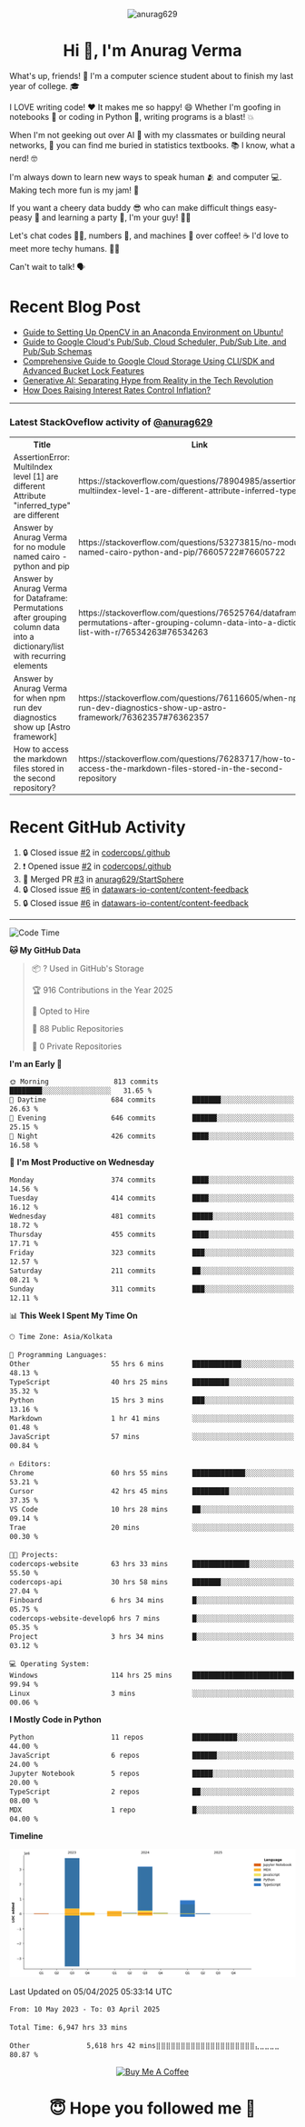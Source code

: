 

<p align="center"> <img src="https://komarev.com/ghpvc/?username=anurag629&label=Profile%20views&color=0e75b6&style=flat" alt="anurag629" /> </p>

<h1 align="center">Hi 👋, I'm Anurag Verma</h1>

What's up, friends! 👋 I'm a computer science student about to finish my last year of college. 🎓

I LOVE writing code! ❤️ It makes me so happy! 😄 Whether I'm goofing in notebooks 📓 or coding in Python 🐍, writing programs is a blast! 💥

When I'm not geeking out over AI 🤖 with my classmates or building neural networks, 🧠 you can find me buried in statistics textbooks. 📚 I know, what a nerd! 🤓

I'm always down to learn new ways to speak human 🫂 and computer 💻. Making tech more fun is my jam! 🍇

If you want a cheery data buddy 😎 who can make difficult things easy-peasy 🥝 and learning a party 🎉, I'm your guy! 🙋‍♂️

Let's chat codes 👨‍💻, numbers 🧮, and machines 🤖 over coffee! ☕ I'd love to meet more techy humans. 💁‍♂️

Can't wait to talk! 🗣️

# Recent Blog Post

<!-- BLOG-POST-LIST:START -->
- [Guide to Setting Up OpenCV in an Anaconda Environment on Ubuntu!](https://codercops.tech/blog/computer-vision-bootcamp/Guide-to-Setting-Up-OpenCV-in-an-Anaconda-Environment-on-Ubuntu!)
- [Guide to Google Cloud&#39;s Pub/Sub, Cloud Scheduler, Pub/Sub Lite, and Pub/Sub Schemas](https://codercops.tech/blog/google-cloud/Google-Clouds-Pub-Sub-Cloud-Scheduler-Pub-Sub-Lite-and-Pub-Sub-Schemas)
- [Comprehensive Guide to Google Cloud Storage Using CLI/SDK and Advanced Bucket Lock Features](https://codercops.tech/blog/google-cloud/Google-Cloud-Storage-Using-CLI-SDK-and-Advanced-Bucket-Lock-Features)
- [Generative AI: Separating Hype from Reality in the Tech Revolution](https://codercops.tech/blog/tech-latest-updates/generative-ai-seperating-hype-from-reality-in-the-tech-revolution)
- [How Does Raising Interest Rates Control Inflation?](https://codercops.tech/blog/startup-unicorn/how-does-raising-interest-rates-control-inflation)
<!-- BLOG-POST-LIST:END -->

---

### Latest StackOveflow activity of [@anurag629](https://github.com/anurag629)
<table>
  <tr><th>Title</th><th>Link</th></tr>
  <!-- STACKOVERFLOW:START --><tr><td>AssertionError: MultiIndex level [1] are different Attribute &quot;inferred_type&quot; are different</td><td>https://stackoverflow.com/questions/78904985/assertionerror-multiindex-level-1-are-different-attribute-inferred-type-are</td></tr><tr><td>Answer by Anurag Verma for no module named cairo - python and pip</td><td>https://stackoverflow.com/questions/53273815/no-module-named-cairo-python-and-pip/76605722#76605722</td></tr><tr><td>Answer by Anurag Verma for Dataframe: Permutations after grouping column data into a dictionary/list with recurring elements</td><td>https://stackoverflow.com/questions/76525764/dataframe-permutations-after-grouping-column-data-into-a-dictionary-list-with-r/76534263#76534263</td></tr><tr><td>Answer by Anurag Verma for when npm run dev diagnostics show up [Astro framework]</td><td>https://stackoverflow.com/questions/76116605/when-npm-run-dev-diagnostics-show-up-astro-framework/76362357#76362357</td></tr><tr><td>How to access the markdown files stored in the second repository?</td><td>https://stackoverflow.com/questions/76283717/how-to-access-the-markdown-files-stored-in-the-second-repository</td></tr><!-- STACKOVERFLOW:END -->
</table>

# Recent GitHub Activity
<!--START_SECTION:activity-->
1. 🔒 Closed issue [#2](https://github.com/codercops/.github/issues/2) in [codercops/.github](https://github.com/codercops/.github)
2. ❗ Opened issue [#2](https://github.com/codercops/.github/issues/2) in [codercops/.github](https://github.com/codercops/.github)
3. 🎉 Merged PR [#3](https://github.com/anurag629/StartSphere/pull/3) in [anurag629/StartSphere](https://github.com/anurag629/StartSphere)
4. 🔒 Closed issue [#6](https://github.com/datawars-io-content/content-feedback/issues/6) in [datawars-io-content/content-feedback](https://github.com/datawars-io-content/content-feedback)
5. 🔒 Closed issue [#6](https://github.com/datawars-io-content/content-feedback/issues/6) in [datawars-io-content/content-feedback](https://github.com/datawars-io-content/content-feedback)
<!--END_SECTION:activity-->

---

<!--START_SECTION:waka-->
![Code Time](http://img.shields.io/badge/Code%20Time-6%2C947%20hrs%2033%20mins-blue)

**🐱 My GitHub Data** 

> 📦 ? Used in GitHub's Storage 
 > 
> 🏆 916 Contributions in the Year 2025
 > 
> 💼 Opted to Hire
 > 
> 📜 88 Public Repositories 
 > 
> 🔑 0 Private Repositories 
 > 
**I'm an Early 🐤** 

```text
🌞 Morning                813 commits         ████████░░░░░░░░░░░░░░░░░   31.65 % 
🌆 Daytime                684 commits         ███████░░░░░░░░░░░░░░░░░░   26.63 % 
🌃 Evening                646 commits         ██████░░░░░░░░░░░░░░░░░░░   25.15 % 
🌙 Night                  426 commits         ████░░░░░░░░░░░░░░░░░░░░░   16.58 % 
```
📅 **I'm Most Productive on Wednesday** 

```text
Monday                   374 commits         ████░░░░░░░░░░░░░░░░░░░░░   14.56 % 
Tuesday                  414 commits         ████░░░░░░░░░░░░░░░░░░░░░   16.12 % 
Wednesday                481 commits         █████░░░░░░░░░░░░░░░░░░░░   18.72 % 
Thursday                 455 commits         ████░░░░░░░░░░░░░░░░░░░░░   17.71 % 
Friday                   323 commits         ███░░░░░░░░░░░░░░░░░░░░░░   12.57 % 
Saturday                 211 commits         ██░░░░░░░░░░░░░░░░░░░░░░░   08.21 % 
Sunday                   311 commits         ███░░░░░░░░░░░░░░░░░░░░░░   12.11 % 
```


📊 **This Week I Spent My Time On** 

```text
🕑︎ Time Zone: Asia/Kolkata

💬 Programming Languages: 
Other                    55 hrs 6 mins       ████████████░░░░░░░░░░░░░   48.13 % 
TypeScript               40 hrs 25 mins      █████████░░░░░░░░░░░░░░░░   35.32 % 
Python                   15 hrs 3 mins       ███░░░░░░░░░░░░░░░░░░░░░░   13.16 % 
Markdown                 1 hr 41 mins        ░░░░░░░░░░░░░░░░░░░░░░░░░   01.48 % 
JavaScript               57 mins             ░░░░░░░░░░░░░░░░░░░░░░░░░   00.84 % 

🔥 Editors: 
Chrome                   60 hrs 55 mins      █████████████░░░░░░░░░░░░   53.21 % 
Cursor                   42 hrs 45 mins      █████████░░░░░░░░░░░░░░░░   37.35 % 
VS Code                  10 hrs 28 mins      ██░░░░░░░░░░░░░░░░░░░░░░░   09.14 % 
Trae                     20 mins             ░░░░░░░░░░░░░░░░░░░░░░░░░   00.30 % 

🐱‍💻 Projects: 
codercops-website        63 hrs 33 mins      ██████████████░░░░░░░░░░░   55.50 % 
codercops-api            30 hrs 58 mins      ███████░░░░░░░░░░░░░░░░░░   27.04 % 
Finboard                 6 hrs 34 mins       █░░░░░░░░░░░░░░░░░░░░░░░░   05.75 % 
codercops-website-develop6 hrs 7 mins        █░░░░░░░░░░░░░░░░░░░░░░░░   05.35 % 
Project                  3 hrs 34 mins       █░░░░░░░░░░░░░░░░░░░░░░░░   03.12 % 

💻 Operating System: 
Windows                  114 hrs 25 mins     █████████████████████████   99.94 % 
Linux                    3 mins              ░░░░░░░░░░░░░░░░░░░░░░░░░   00.06 % 
```

**I Mostly Code in Python** 

```text
Python                   11 repos            ███████████░░░░░░░░░░░░░░   44.00 % 
JavaScript               6 repos             ██████░░░░░░░░░░░░░░░░░░░   24.00 % 
Jupyter Notebook         5 repos             █████░░░░░░░░░░░░░░░░░░░░   20.00 % 
TypeScript               2 repos             ██░░░░░░░░░░░░░░░░░░░░░░░   08.00 % 
MDX                      1 repo              █░░░░░░░░░░░░░░░░░░░░░░░░   04.00 % 
```



**Timeline**

![Lines of Code chart](https://raw.githubusercontent.com/anurag629/anurag629/main/assets/bar_graph.png)


 Last Updated on 05/04/2025 05:33:14 UTC
<!--END_SECTION:waka-->

<!--START_SECTION:waka-simple-->

```text
From: 10 May 2023 - To: 03 April 2025

Total Time: 6,947 hrs 33 mins

Other              5,618 hrs 42 mins⣿⣿⣿⣿⣿⣿⣿⣿⣿⣿⣿⣿⣿⣿⣿⣿⣿⣿⣿⣿⣄⣀⣀⣀⣀   80.87 %
```

<!--END_SECTION:waka-simple-->

<p align="center"> 
<a href="https://www.buymeacoffee.com/anurag629" target="_blank"><img src="https://cdn.buymeacoffee.com/buttons/default-orange.png" alt="Buy Me A Coffee" height="60" width="250"></a>
</p>


<h1 align="center"> 😇 Hope you followed me 🥰  </h1>
